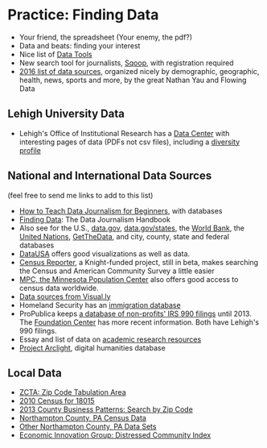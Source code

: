 # Practice: Finding Data

- Your friend, the spreadsheet (Your enemy, the pdf?)
- Data and beats: finding your interest
- Nice list of [Data Tools](http://selection.datavisualization.ch/)
- New search tool for journalists, [Sqoop](http://sqoop.com/), with registration required
- [2016 list of data sources](http://flowingdata.com/2016/11/10/find-the-data-you-need-2016-edition/), organized nicely by demographic, geographic, health, news, sports and more, by the great Nathan Yau and Flowing Data

## Lehigh University Data
- Lehigh's Office of Institutional Research has a [Data Center](https://www.lehigh.edu/~oir/datacenter.html) with interesting pages of data (PDFs not csv files), including a [diversity profile](https://www.lehigh.edu/~oir/divprofile/divprofile.html) 

## National and International Data Sources 
(feel free to send me links to add to this list)
- [How to Teach Data Journalism for Beginners](http://mediashift.org/2015/03/how-to-teach-data-journalism-for-beginners/), with databases
- [Finding Data](http://datajournalismhandbook.org/1.0/en/getting_data_0.html): The Data Journalism Handbook
- Also see for the U.S., [data.gov](http://www.data.gov/), [data.gov/states](https://www.data.gov/states/), the [World Bank](http://data.worldbank.org), the [United Nations](http://data.un.org), [GetTheData](http://getthedata.org), and city, county, state and federal databases
- [DataUSA](http://datausa.io/) offers good visualizations as well as data.
- [Census Reporter](http://beta.censusreporter.org/), a Knight-funded project, still in beta, makes searching the Census and American Community Survey a little easier
- [MPC, the Minnesota Population Center](https://www.ipums.org/) also offers good access to census data worldwide.
- [Data sources from Visual.ly](http://blog.visual.ly/data-sources/)
- Homeland Security has an [immigration database](https://www.dhs.gov/immigration-statistics)
- ProPublica keeps [a database of non-profits' IRS 990 filings](https://projects.propublica.org/nonprofits/?utm_source=et&utm_medium=email&utm_campaign=dailynewsletter&utm_content=&utm_name=) until 2013. The [Foundation Center](http://foundationcenter.org/findfunders/990finder/) has more recent information. Both have Lehigh's 990 filings.
- Essay and list of data on [academic research resources](http://journalistsresource.org/tip-sheets/research/database-checklist-key-academic-research-resources-free-restricted?utm_source=JR-email&utm_medium=email&utm_campaign=JR-email&utm_source=Journalist%27s+Resource&utm_campaign=639c90a2b6-2015_Sept_1_A_B_split3_24_2015&utm_medium=email&utm_term=0_12d86b1d6a-639c90a2b6-80019757)
- [Project Arclight](http://search.projectarclight.org/), digital humanities database

## Local Data
- [ZCTA: Zip Code Tabulation Area](http://www.census.gov/geo/reference/zctas.html)
- [2010 Census for 18015](http://factfinder.census.gov/faces/nav/jsf/pages/community_facts.xhtml)
- [2013 County Business Patterns: Search by Zip Code](http://www.census.gov/econ/cbp/index.html)
- [Northampton County, PA Census Data](http://quickfacts.census.gov/qfd/states/42/42095.html)
- [Other Northampton County, PA Data Sets](http://quickfacts.census.gov/qfd/states/42/42095lk.html)
- [Economic Innovation Group: Distressed Community Index](http://eig.org/dci)
